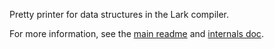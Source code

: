 Pretty printer for data structures in the Lark compiler.

For more information, see the [main readme](https://github.com/lark-exploration/lark/blob/master/README.md) and [internals doc](https://github.com/lark-exploration/lark/blob/master/docs/internals.md).